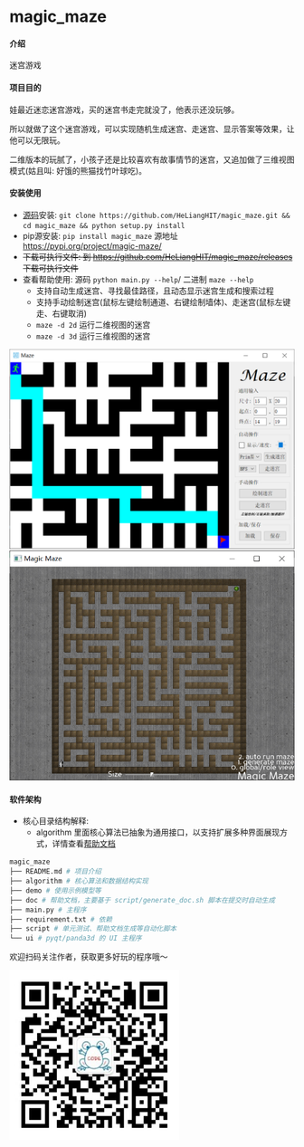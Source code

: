 # magic_maze

#### 介绍

迷宫游戏

#### 项目目的

娃最近迷恋迷宫游戏，买的迷宫书走完就没了，他表示还没玩够。

所以就做了这个迷宫游戏，可以实现随机生成迷宫、走迷宫、显示答案等效果，让他可以无限玩。

二维版本的玩腻了，小孩子还是比较喜欢有故事情节的迷宫，又追加做了三维视图模式(姑且叫: 好饿的熊猫找竹叶球吃)。


#### 安装使用

+ [源码](https://github.com/HeLiangHIT/magic_maze)安装: `git clone https://github.com/HeLiangHIT/magic_maze.git && cd magic_maze && python setup.py install`
+ pip源安装: `pip install magic_maze` 源地址 https://pypi.org/project/magic-maze/
+ ~~下载可执行文件: 到 https://github.com/HeLiangHIT/magic_maze/releases 下载可执行文件~~
+ 查看帮助使用: 源码 `python main.py --help`/ 二进制 `maze --help`
    * 支持自动生成迷宫、寻找最佳路径，且动态显示迷宫生成和搜索过程
    * 支持手动绘制迷宫(鼠标左键绘制通道、右键绘制墙体)、走迷宫(鼠标左键走、右键取消)
    * `maze -d 2d` 运行二维视图的迷宫
    * `maze -d 3d` 运行三维视图的迷宫

![./doc/demo-2d.png](./doc/demo-2d.png) ![./doc/demo-3d.png](./doc/demo-3d.png)



#### 软件架构

+ 核心目录结构解释:
    * algorithm 里面核心算法已抽象为通用接口，以支持扩展多种界面展现方式，详情查看[帮助文档](./doc/algorithm.txt)
```py
magic_maze
├── README.md # 项目介绍
├── algorithm # 核心算法和数据结构实现
├── demo # 使用示例模型等
├── doc # 帮助文档，主要基于 script/generate_doc.sh 脚本在提交时自动生成
├── main.py # 主程序
├── requirement.txt # 依赖
├── script # 单元测试、帮助文档生成等自动化脚本
└── ui # pyqt/panda3d 的 UI 主程序
```


欢迎扫码关注作者，获取更多好玩的程序哦～

<img src="./doc/owner.jpg" width = "300" height = "300" alt="关注作者" align="center" />


